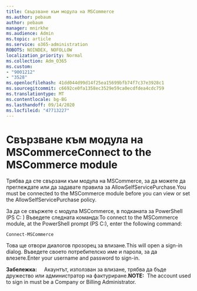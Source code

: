 ```yaml
---
title: Свързване към модула на MSCommerce
ms.author: pebaum
author: pebaum
manager: mnirkhe
ms.audience: Admin
ms.topic: article
ms.service: o365-administration
ROBOTS: NOINDEX, NOFOLLOW
localization_priority: Normal
ms.collection: Adm_O365
ms.custom:
- "9001212"
- "3528"
ms.openlocfilehash: 41dd044d99d14f25ea15699bfb74f7c37e3928c1
ms.sourcegitcommit: c6692ce0fa1358ec3529e59ca0ecdfdea4cdc759
ms.translationtype: MT
ms.contentlocale: bg-BG
ms.lasthandoff: 09/14/2020
ms.locfileid: "47713227"
---
```

# <a name="connect-to-the-mscommerce-module"></a><span data-ttu-id="d8d76-102">Свързване към модула на MSCommerce</span><span class="sxs-lookup"><span data-stu-id="d8d76-102">Connect to the MSCommerce module</span></span>

<span data-ttu-id="d8d76-103">Трябва да сте свързани към модула на MSCommerce, за да можете да преглеждате или да задавате правила за AllowSelfServicePurchase.</span><span class="sxs-lookup"><span data-stu-id="d8d76-103">You must be connected to the MSCommerce module before you can view or set the AllowSelfServicePurchase policy.</span></span>  

<span data-ttu-id="d8d76-104">За да се свържете с модула MSCommerce, в подканата за PowerShell (PS C: \) Въведете следната команда:</span><span class="sxs-lookup"><span data-stu-id="d8d76-104">To connect to the MSCommerce module, at the PowerShell prompt (PS C:\), enter the following command:</span></span>

`Connect-MSCommerce`

<span data-ttu-id="d8d76-105">Това ще отвори диалогов прозорец за влизане.</span><span class="sxs-lookup"><span data-stu-id="d8d76-105">This will open a sign-in dialog.</span></span> <span data-ttu-id="d8d76-106">Въведете своето потребителско име и парола, за да влезете.</span><span class="sxs-lookup"><span data-stu-id="d8d76-106">Enter your username and password to sign-in.</span></span>

<span data-ttu-id="d8d76-107">**Забележка:** &nbsp; &nbsp; Акаунтът, използван за влизане, трябва да бъде дружество или администратор на фактуриране.</span><span class="sxs-lookup"><span data-stu-id="d8d76-107">**NOTE:**&nbsp;&nbsp;The account used to sign in must be a Company or Billing Administrator.</span></span>
